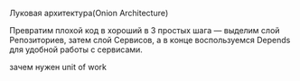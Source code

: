 Луковая архитектура(Onion Architecture)


Превратим плохой код в хороший в 3 простых шага — выделим слой Репозиториев, затем слой Сервисов, а в конце воспользуемся Depends для удобной работы с сервисами.


зачем нужен unit of work